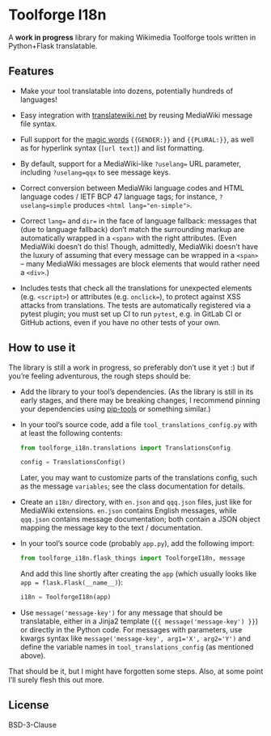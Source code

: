 # Toolforge I18n

A **work in progress** library for making Wikimedia Toolforge tools written in Python+Flask translatable.

## Features

- Make your tool translatable into dozens,
  potentially hundreds of languages!

- Easy integration with [translatewiki.net][]
  by reusing MediaWiki message file syntax.

- Full support for the [magic words][]
  `{{GENDER:}}` and `{{PLURAL:}}`,
  as well as for hyperlink syntax (`[url text]`)
  and list formatting.

- By default, support for a MediaWiki-like
  `?uselang=` URL parameter,
  including `?uselang=qqx` to see message keys.

- Correct conversion between MediaWiki language codes
  and HTML language codes / IETF BCP 47 language tags;
  for instance, `?uselang=simple` produces `<html lang="en-simple">`.

- Correct `lang=` and `dir=` in the face of language fallback:
  messages that (due to language fallback) don’t match the surrounding markup
  are automatically wrapped in a `<span>` with the right attributes.
  (Even MediaWiki doesn’t do this!
  Though, admittedly, MediaWiki doesn’t have the luxury of assuming
  that every message can be wrapped in a `<span>` –
  many MediaWiki messages are block elements that would rather need a `<div>`.)

- Includes tests that check all the translations
  for unexpected elements (e.g. `<script>`)
  or attributes (e.g. `onclick=`),
  to protect against XSS attacks from translations.
  The tests are automatically registered via a pytest plugin;
  you must set up CI to run `pytest`,
  e.g. in GitLab CI or GitHub actions,
  even if you have no other tests of your own.

## How to use it

The library is still a work in progress, so preferably don’t use it yet :)
but if you’re feeling adventurous, the rough steps should be:

- Add the library to your tool’s dependencies.
  (As the library is still in its early stages,
  and there may be breaking changes,
  I recommend pinning your dependencies using [pip-tools][] or something similar.)

- In your tool’s source code,
  add a file `tool_translations_config.py` with at least the following contents:

  ```python
  from toolforge_i18n.translations import TranslationsConfig

  config = TranslationsConfig()
  ```

  Later, you may want to customize parts of the translations config,
  such as the message `variables`;
  see the class documentation for details.

- Create an `i18n/` directory,
  with `en.json` and `qqq.json` files,
  just like for MediaWiki extensions.
  `en.json` contains English messages,
  while `qqq.json` contains message documentation;
  both contain a JSON object mapping the message key to the text / documentation.

- In your tool’s source code (probably `app.py`),
  add the following import:

  ```python
  from toolforge_i18n.flask_things import ToolforgeI18n, message
  ```

  And add this line shortly after creating the `app`
  (which usually looks like `app = flask.Flask(__name__)`):

  ```python
  i18n = ToolforgeI18n(app)
  ```

- Use `message('message-key')` for any message that should be translatable,
  either in a Jinja2 template (`{{ message('message-key') }}`)
  or directly in the Python code.
  For messages with parameters, use kwargs syntax like
  `message('message-key', arg1='X', arg2='Y')`
  and define the variable names in `tool_translations_config`
  (as mentioned above).

That should be it, but I might have forgotten some steps.
Also, at some point I’ll surely flesh this out more.

## License

BSD-3-Clause

[translatewiki.net]: https://translatewiki.net/
[magic words]: https://www.mediawiki.org/wiki/Special:MyLanguage/Help:Magic_words
[pip-tools]: https://pip-tools.readthedocs.io/en/latest/
